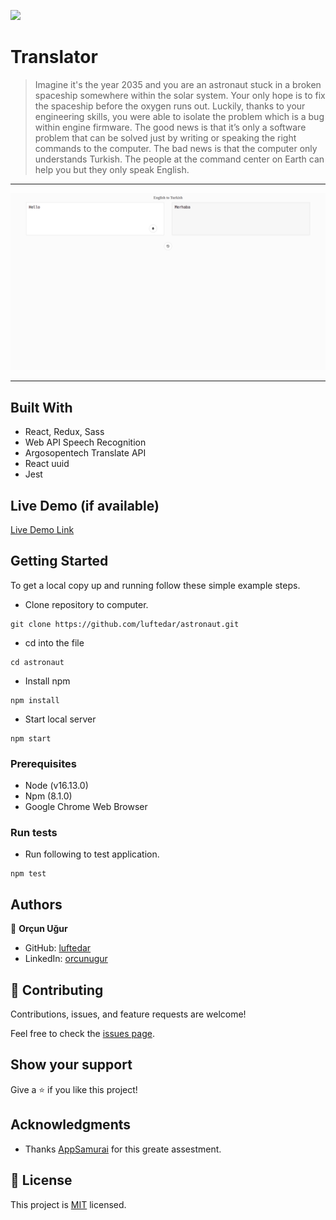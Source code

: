 ![](https://img.shields.io/badge/Microverse-blueviolet)

# Translator

> Imagine it's the year 2035 and you are an
astronaut stuck in a broken spaceship
somewhere within the solar system. Your only
hope is to fix the spaceship before the oxygen
runs out. Luckily, thanks to your engineering
skills, you were able to isolate the problem which
is a bug within engine firmware.
The good news is that it’s only a software
problem that can be solved just by writing or
speaking the right commands to the computer.
The bad news is that the computer only understands Turkish.
The people at the command center on Earth can help you but they
only speak English.

---

![screenshot](./app_screenshot.png)

---

## Built With

- React, Redux, Sass
- Web API Speech Recognition
- Argosopentech Translate API
- React uuid
- Jest

## Live Demo (if available)

[Live Demo Link](https://translatorastronaut.netlify.app/)


## Getting Started

To get a local copy up and running follow these simple example steps.

- Clone repository to computer.

```
git clone https://github.com/luftedar/astronaut.git
```

- cd into the file

```
cd astronaut
```

- Install npm

```
npm install
```

- Start local server

```
npm start
```

### Prerequisites

- Node (v16.13.0)
- Npm (8.1.0)
- Google Chrome Web Browser

### Run tests

- Run following to test application.

```
npm test
```


## Authors

👤 **Orçun Uğur**

- GitHub: [luftedar](https://github.com/luftedar)
- LinkedIn: [orcunugur](https://www.linkedin.com/in/orcunugur)

## 🤝 Contributing

Contributions, issues, and feature requests are welcome!

Feel free to check the [issues page](../../issues/).

## Show your support

Give a ⭐️ if you like this project!

## Acknowledgments

- Thanks [AppSamurai](https://appsamurai.com/) for this greate assestment.

## 📝 License

This project is [MIT](./MIT.md) licensed.
